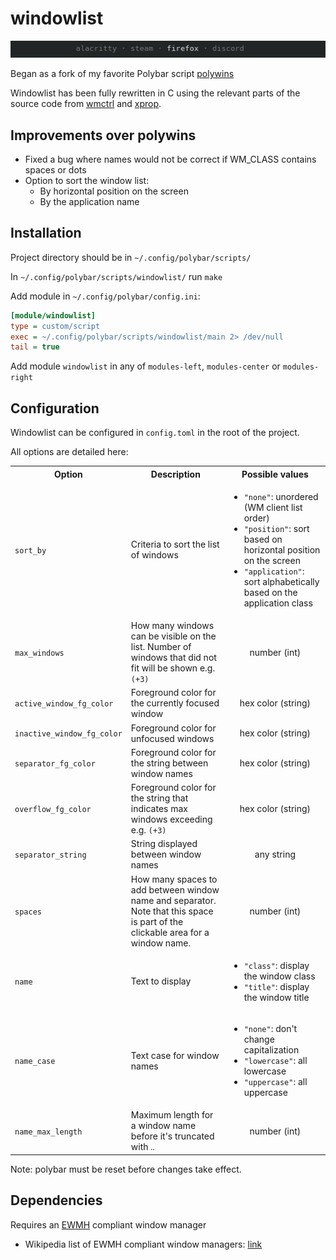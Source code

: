 # windowlist

![screenshot](screenshot.png)

Began as a fork of my favorite Polybar script [polywins](https://github.com/uniquepointer/polywins)

Windowlist has been fully rewritten in C using the relevant parts of the source code from [wmctrl](https://github.com/Conservatory/wmctrl) and [xprop](https://gitlab.freedesktop.org/xorg/app/xprop).

## Improvements over polywins

* Fixed a bug where names would not be correct if WM_CLASS contains spaces or dots
* Option to sort the window list:
    * By horizontal position on the screen
    * By the application name

## Installation

Project directory should be in `~/.config/polybar/scripts/`

In `~/.config/polybar/scripts/windowlist/` run `make`

Add module in `~/.config/polybar/config.ini`:

```ini
[module/windowlist]
type = custom/script
exec = ~/.config/polybar/scripts/windowlist/main 2> /dev/null
tail = true
```

Add module `windowlist` in any of `modules-left`, `modules-center` or `modules-right`

## Configuration

Windowlist can be configured in `config.toml` in the root of the project.

All options are detailed here:

<table>
    <tbody>
        <tr>
            <th>Option</th>
            <th>Description</th>
            <th>Possible values</th>
        </tr>
        <tr>
            <td><code>sort_by</code></td>
            <td>Criteria to sort the list of windows</td>
            <td>
                <ul>
                    <li><code>"none"</code>: unordered (WM client list order)</li>
                    <li><code>"position"</code>: sort based on horizontal position on the screen</li>
                    <li><code>"application"</code>: sort alphabetically based on the application class</li>
                <ul>
            </td>
        </tr>
        <tr>
            <td><code>max_windows</code></td>
            <td>How many windows can be visible on the list. Number of windows that did not fit will be shown e.g. <code>(+3)</code></td>
            <td align="center">number (int)</td>
        </tr>
        <tr>
            <td><code>active_window_fg_color</code></td>
            <td>Foreground color for the currently focused window</td>
            <td align="center">hex color (string)</td>
        </tr>
        <tr>
            <td><code>inactive_window_fg_color</code></td>
            <td>Foreground color for unfocused windows</td>
            <td align="center">hex color (string)</td>
        </tr>
        <tr>
            <td><code>separator_fg_color</code></td>
            <td>Foreground color for the string between window names</td>
            <td align="center">hex color (string)</td>
        </tr>
        <tr>
            <td><code>overflow_fg_color</code></td>
            <td>Foreground color for the string that indicates max windows exceeding e.g. <code>(+3)</code></td>
            <td align="center">hex color (string)</td>
        </tr>
        <tr>
            <td><code>separator_string</code></td>
            <td>String displayed between window names</td>
            <td align="center">any string</td>
        </tr>
        <tr>
            <td><code>spaces</code></td>
            <td>How many spaces to add between window name and separator. Note that this space is part of the clickable area for a window name.</td>
            <td align="center">number (int)</td>
        </tr>
        <tr>
            <td><code>name</code></td>
            <td>Text to display</td>
            <td>
                <ul>
                    <li><code>"class"</code>: display the window class</li>
                    <li><code>"title"</code>: display the window title</li>
                </ul>
            </td>
        </tr>
        <tr>
            <td><code>name_case</code></td>
            <td>Text case for window names</td>
            <td>
                <ul>
                    <li><code>"none"</code>: don't change capitalization</li>
                    <li><code>"lowercase"</code>: all lowercase</li>
                    <li><code>"uppercase"</code>: all uppercase</li>
                </ul>
            </td>
        </tr>
        <tr>
            <td><code>name_max_length</code></td>
            <td>Maximum length for a window name before it's truncated with <code>‥</code></td>
            <td align="center">number (int)</td>
        </tr>
    </tbody>
</table>

Note: polybar must be reset before changes take effect.

## Dependencies

Requires an [EWMH](https://specifications.freedesktop.org/wm-spec/wm-spec-1.3.html) compliant window manager

* Wikipedia list of EWMH compliant window managers: [link](https://en.wikipedia.org/wiki/Extended_Window_Manager_Hints#List_of_window_managers_that_support_Extended_Window_Manager_Hints)
